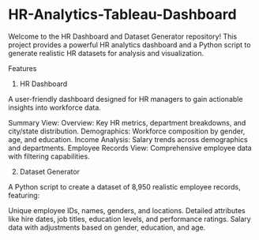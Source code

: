 # HR-Analytics-Tableau-Dashboard

Welcome to the HR Dashboard and Dataset Generator repository! This project provides a powerful HR analytics dashboard and a Python script to generate realistic HR datasets for analysis and visualization.

Features

1. HR Dashboard

A user-friendly dashboard designed for HR managers to gain actionable insights into workforce data.

Summary View:
Overview: Key HR metrics, department breakdowns, and city/state distribution.
Demographics: Workforce composition by gender, age, and education.
Income Analysis: Salary trends across demographics and departments.
Employee Records View:
Comprehensive employee data with filtering capabilities.

2. Dataset Generator

A Python script to create a dataset of 8,950 realistic employee records, featuring:

Unique employee IDs, names, genders, and locations.
Detailed attributes like hire dates, job titles, education levels, and performance ratings.
Salary data with adjustments based on gender, education, and age.
